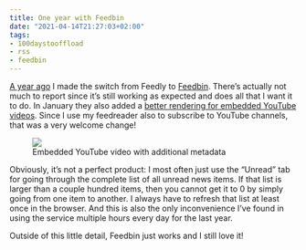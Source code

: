 ```yaml
---
title: One year with Feedbin
date: "2021-04-14T21:27:03+02:00"
tags:
- 100daystooffload
- rss
- feedbin
---
```


[A year ago](https://zerokspot.com/weblog/2020/03/26/feedbin/) I made the switch from Feedly to [Feedbin](https://feedbin.com/). There’s actually not much to report since it’s still working as expected and does all that I want it to do. In January they also added a [better rendering for embedded YouTube videos](https://feedbin.com/blog/2021/01/21/youtube-embeds/). Since I use my feedreader also to subscribe to YouTube channels, that was a very welcome change!

<figure><img src="/media/2021/feedbin-youtube-embed.png"><figcaption>Embedded YouTube video with additional metadata</figcaption></figure>

Obviously, it’s not a perfect product: I most often just use the “Unread” tab for going through the complete list of all unread news items. If that list is larger than a couple hundred items, then you cannot get it to 0 by simply going from one item to another. I always have to refresh that list at least once in the browser. And this is also the only inconvenience I’ve found in using the service multiple hours every day for the last year.

Outside of this little detail, Feedbin just works and I still love it! 
